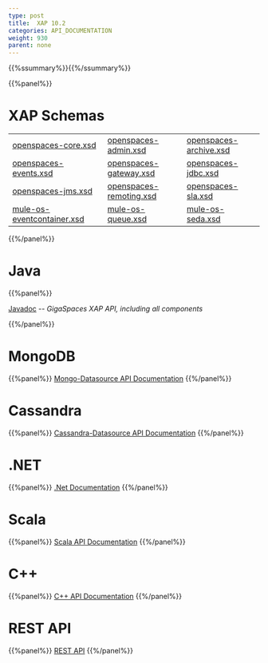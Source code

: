 ```yaml
---
type: post
title:  XAP 10.2
categories: API_DOCUMENTATION
weight: 930
parent: none
---
```


{{%ssummary%}}{{%/ssummary%}}




{{%panel%}}

# XAP Schemas

|    |     |       |
|----|-----|-------|
|[openspaces-core.xsd](http://www.openspaces.org/schema/10.2/core/openspaces-core.xsd)|[openspaces-admin.xsd](http://www.openspaces.org/schema/10.2/admin/openspaces-admin.xsd)|[openspaces-archive.xsd](http://www.openspaces.org/schema/10.2/archive/openspaces-archive.xsd)|
|[openspaces-events.xsd](http://www.openspaces.org/schema/10.2/events/openspaces-events.xsd)|[openspaces-gateway.xsd](http://www.openspaces.org/schema/10.2/core/gateway/openspaces-gateway.xsd)|[openspaces-jdbc.xsd](http://www.openspaces.org/schema/10.2/jdbc/openspaces-jdbc.xsd)|
|[openspaces-jms.xsd](http://www.openspaces.org/schema/10.2/jms/openspaces-jms.xsd)|[openspaces-remoting.xsd](http://www.openspaces.org/schema/10.2/remoting/openspaces-remoting.xsd)|[openspaces-sla.xsd](http://www.openspaces.org/schema/10.2/sla/openspaces-sla.xsd)|
|[mule-os-eventcontainer.xsd](http://www.openspaces.org/schema/10.2/mule/mule-os-eventcontainer.xsd)|[mule-os-queue.xsd](http://www.openspaces.org/schema/10.2/mule/mule-os-queue.xsd)|[mule-os-seda.xsd](http://www.openspaces.org/schema/10.2/mule/mule-os-seda.xsd)|


{{%/panel%}}


# Java

{{%panel%}}

[Javadoc](http://www.gigaspaces.com/docs/JavaDoc10.2/index.html) -- _GigaSpaces XAP API, including all components_

{{%/panel%}}


# MongoDB
{{%panel%}}
[Mongo-Datasource API Documentation](http://www.gigaspaces.com/docs/mongoeds-docs10.2/apidocs/)
{{%/panel%}}

# Cassandra
{{%panel%}}
[Cassandra-Datasource API Documentation](http://www.gigaspaces.com/docs/cassandra-docs10.2/apidocs/)
{{%/panel%}}


# .NET
{{%panel%}}
[.Net Documentation](http://www.gigaspaces.com/docs/dotnetdocs10.2/)
{{%/panel%}}

# Scala
{{%panel%}}
[Scala API Documentation](http://www.gigaspaces.com/docs/scaladocs10.2)
{{%/panel%}}

# C++
{{%panel%}}
[C+\+ API Documentation](http://www.gigaspaces.com/docs/cppdocs10.2/annotated.html)
{{%/panel%}}

# REST API
{{%panel%}}
[REST API](/xap102/rest-service-api.html)
{{%/panel%}}




